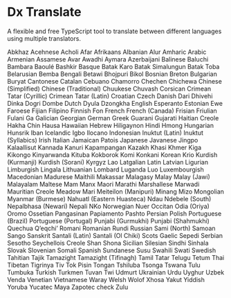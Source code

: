 # Dx Translate
A flexible and free TypeScript tool to translate between different languages using multiple translators.

Abkhaz
Acehnese
Acholi
Afar
Afrikaans
Albanian
Alur
Amharic
Arabic
Armenian
Assamese
Avar
Awadhi
Aymara
Azerbaijani
Balinese
Baluchi
Bambara
Baoulé
Bashkir
Basque
Batak Karo
Batak Simalungun
Batak Toba
Belarusian
Bemba
Bengali
Betawi
Bhojpuri
Bikol
Bosnian
Breton
Bulgarian
Buryat
Cantonese
Catalan
Cebuano
Chamorro
Chechen
Chichewa
Chinese (Simplified)
Chinese (Traditional)
Chuukese
Chuvash
Corsican
Crimean Tatar (Cyrillic)
Crimean Tatar (Latin)
Croatian
Czech
Danish
Dari
Dhivehi
Dinka
Dogri
Dombe
Dutch
Dyula
Dzongkha
English
Esperanto
Estonian
Ewe
Faroese
Fijian
Filipino
Finnish
Fon
French
French (Canada)
Frisian
Friulian
Fulani
Ga
Galician
Georgian
German
Greek
Guarani
Gujarati
Haitian Creole
Hakha Chin
Hausa
Hawaiian
Hebrew
Hiligaynon
Hindi
Hmong
Hungarian
Hunsrik
Iban
Icelandic
Igbo
Ilocano
Indonesian
Inuktut (Latin)
Inuktut (Syllabics)
Irish
Italian
Jamaican Patois
Japanese
Javanese
Jingpo
Kalaallisut
Kannada
Kanuri
Kapampangan
Kazakh
Khasi
Khmer
Kiga
Kikongo
Kinyarwanda
Kituba
Kokborok
Komi
Konkani
Korean
Krio
Kurdish (Kurmanji)
Kurdish (Sorani)
Kyrgyz
Lao
Latgalian
Latin
Latvian
Ligurian
Limburgish
Lingala
Lithuanian
Lombard
Luganda
Luo
Luxembourgish
Macedonian
Madurese
Maithili
Makassar
Malagasy
Malay
Malay (Jawi)
Malayalam
Maltese
Mam
Manx
Maori
Marathi
Marshallese
Marwadi
Mauritian Creole
Meadow Mari
Meiteilon (Manipuri)
Minang
Mizo
Mongolian
Myanmar (Burmese)
Nahuatl (Eastern Huasteca)
Ndau
Ndebele (South)
Nepalbhasa (Newari)
Nepali
NKo
Norwegian
Nuer
Occitan
Odia (Oriya)
Oromo
Ossetian
Pangasinan
Papiamento
Pashto
Persian
Polish
Portuguese (Brazil)
Portuguese (Portugal)
Punjabi (Gurmukhi)
Punjabi (Shahmukhi)
Quechua
Qʼeqchiʼ
Romani
Romanian
Rundi
Russian
Sami (North)
Samoan
Sango
Sanskrit
Santali (Latin)
Santali (Ol Chiki)
Scots Gaelic
Sepedi
Serbian
Sesotho
Seychellois Creole
Shan
Shona
Sicilian
Silesian
Sindhi
Sinhala
Slovak
Slovenian
Somali
Spanish
Sundanese
Susu
Swahili
Swati
Swedish
Tahitian
Tajik
Tamazight
Tamazight (Tifinagh)
Tamil
Tatar
Telugu
Tetum
Thai
Tibetan
Tigrinya
Tiv
Tok Pisin
Tongan
Tshiluba
Tsonga
Tswana
Tulu
Tumbuka
Turkish
Turkmen
Tuvan
Twi
Udmurt
Ukrainian
Urdu
Uyghur
Uzbek
Venda
Venetian
Vietnamese
Waray
Welsh
Wolof
Xhosa
Yakut
Yiddish
Yoruba
Yucatec Maya
Zapotec
check
Zulu